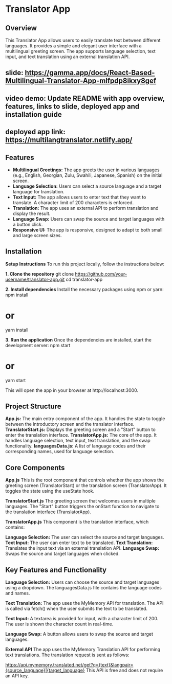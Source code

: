 # Translator App

## Overview

This Translator App allows users to easily translate text between different languages. It provides a simple and elegant user interface with a multilingual greeting screen. The app supports language selection, text input, and text translation using an external translation API.
## slide: https://gamma.app/docs/React-Based-Multilingual-Translator-App-mlfpdp8ikxy8gef
## video demo: Update README with app overview, features, links to slide, deployed app and installation guide
## deployed app link: https://multilangtranslator.netlify.app/

## Features

- **Multilingual Greetings:** The app greets the user in various languages (e.g., English, Georgian, Zulu, Swahili, Japanese, Spanish) on the initial screen.
- **Language Selection:** Users can select a source language and a target language for translation.
- **Text Input:** The app allows users to enter text that they want to translate. A character limit of 200 characters is enforced.
- **Translation:** The app uses an external API to perform translation and display the result.
- **Language Swap:** Users can swap the source and target languages with a button click.
- **Responsive UI:** The app is responsive, designed to adapt to both small and large screen sizes.

## Installation

**Setup Instructions**
To run this project locally, follow the instructions below:

**1. Clone the repository**
git clone https://github.com/your-username/translator-app.git
cd translator-app

**2. Install dependencies**
Install the necessary packages using npm or yarn:
npm install
# or
yarn install

**3. Run the application**
Once the dependencies are installed, start the development server:
npm start
# or
yarn start

This will open the app in your browser at http://localhost:3000.

 ##  Project Structure
**App.js:** The main entry component of the app. It handles the state to toggle between the introductory screen and the translator interface.
**TranslatorStart.js:** Displays the greeting screen and a "Start" button to enter the translation interface.
**TranslatorApp.js:** The core of the app. It handles language selection, text input, text translation, and the swap functionality.
**languagesData.js:** A list of language codes and their corresponding names, used for language selection.

## Core Components
**App.js**
This is the root component that controls whether the app shows the greeting screen (TranslatorStart) or the translation screen (TranslatorApp). It toggles the state using the useState hook.

**TranslatorStart.js**
The greeting screen that welcomes users in multiple languages. The "Start" button triggers the onStart function to navigate to the translation interface (TranslatorApp).

**TranslatorApp.js**
This component is the translation interface, which contains:

**Language Selection:** The user can select the source and target languages.
**Text Input:** The user can enter text to be translated.
**Text Translation:** Translates the input text via an external translation API.
**Language Swap:** Swaps the source and target languages when clicked.

## Key Features and Functionality
**Language Selection:**
Users can choose the source and target languages using a dropdown. The languagesData.js file contains the language codes and names.

**Text Translation:**
The app uses the MyMemory API for translation. The API is called via fetch() when the user submits the text to be translated.

**Text Input:**
A textarea is provided for input, with a character limit of 200. The user is shown the character count in real-time.

**Language Swap:**
A button allows users to swap the source and target languages.

**External API**
The app uses the MyMemory Translation API for performing text translations. The translation request is sent as follows:

https://api.mymemory.translated.net/get?q={text}&langpair={source_language}|{target_language}
This API is free and does not require an API key.



